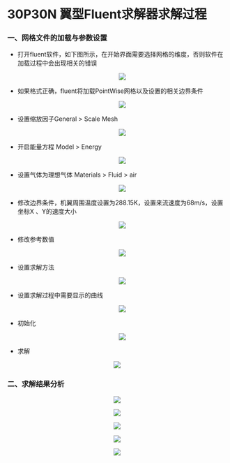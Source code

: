 # 30P30N 翼型Fluent求解器求解过程

### 一、网格文件的加载与参数设置

* 打开fluent软件，如下图所示，在开始界面需要选择网格的维度，否则软件在加载过程中会出现相关的错误

  <p align="center">
      <img src="./images/30p30_fluent_1.png"/>
  </p>

  

* 如果格式正确，fluent将加载PointWise网格以及设置的相关边界条件

  <p align="center">
      <img src="./images/30p30_fluent_2.png"/>
  </p>

* 设置缩放因子General > Scale Mesh

  <p align="center">
      <img src="./images/30p30_fluent_3.png"/>
  </p>

* 开启能量方程 Model > Energy

  <p align="center">
      <img src="./images/30p30_fluent_4.png"/>
  </p>

* 设置气体为理想气体 Materials > Fluid > air 

  <p align="center">
      <img src="./images/30p30_fluent_5.png"/>
  </p>

* 修改边界条件，机翼周围温度设置为288.15K，设置来流速度为68m/s，设置坐标X 、Y的速度大小

  <p align="center">
      <img src="./images/30p30_fluent_6.png"/>
  </p>

* 修改参考数值

  <p align="center">
      <img src="./images/30p30_fluent_7.png"/>
  </p>

* 设置求解方法

  <p align="center">
      <img src="./images/30p30_fluent_8.png"/>
  </p>

* 设置求解过程中需要显示的曲线

  <p align="center">
      <img src="./images/30p30_fluent_9.png"/>
  </p>

* 初始化

  <p align="center">
      <img src="./images/30p30_fluent_10.png"/>
  </p>

* 求解

<p align="center">
    <img src="./images/30p30_fluent_11.png"/>
</p>



### 二、求解结果分析

<p align="center">
    <img src="./images/30p30_fluent_12.png"/>
</p>



<p align="center">
    <img src="./images/30p30_fluent_13.png"/>
</p>



<p align="center">
    <img src="./images/30p30_fluent_14.png"/>
</p>



<p align="center">
    <img src="./images/30p30_fluent_15.png"/>
</p>



<p align="center">
    <img src="./images/30p30_fluent_16.png"/>
</p>
